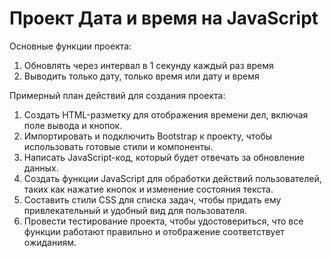 # Проект Дата и время на JavaScript

Основные функции проекта:
1. Обновлять через интервал в 1 секунду каждый раз время
2. Выводить только дату, только время или дату и время

Примерный план действий для создания проекта:
1. Создать HTML-разметку для отображения времени дел, включая поле вывода и кнопок.
2. Импортировать и подключить Bootstrap к проекту, чтобы использовать готовые стили и компоненты.
3. Написать JavaScript-код, который будет отвечать за обновление данных.
4. Создать функции JavaScript для обработки действий пользователей, таких как нажатие кнопок и изменение состояния текста.
5. Составить стили CSS для списка задач, чтобы придать ему привлекательный и удобный вид для пользователя.
6. Провести тестирование проекта, чтобы удостовериться, что все функции работают правильно и отображение соответствует ожиданиям.